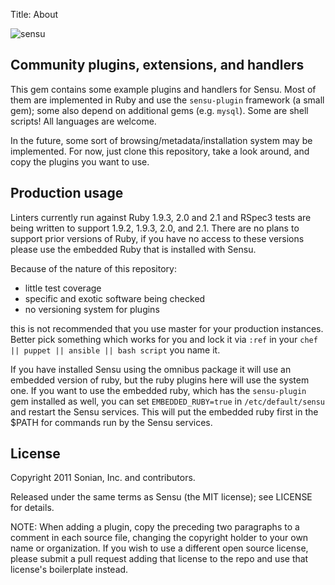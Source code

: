 Title: About

![sensu](https://raw.github.com/sensu/sensu/master/sensu-logo.png)

## Community plugins, extensions, and handlers

This gem contains some example plugins and handlers for Sensu. Most of
them are implemented in Ruby and use the `sensu-plugin` framework (a
  small gem); some also depend on additional gems (e.g. `mysql`). Some
  are shell scripts! All languages are welcome.

  In the future, some sort of browsing/metadata/installation system may be
  implemented. For now, just clone this repository, take a look around,
  and copy the plugins you want to use.

## Production usage

  Linters currently run against Ruby 1.9.3, 2.0 and 2.1 and RSpec3 tests are being written to support 1.9.2, 1.9.3, 2.0, and 2.1.  There are no plans to support prior versions of Ruby, if you have no access to these versions please use the embedded Ruby that is installed with Sensu.

  Because of the nature of this repository:

  * little test coverage
  * specific and exotic software being checked
  * no versioning system for plugins

  this is not recommended that you use master for your production instances.
  Better pick something which works for you and lock it via `:ref` in your
  `chef || puppet || ansible || bash script` you name it.

  If you have installed Sensu using the omnibus package it will use an embedded
  version of ruby, but the ruby plugins here will use the system one. If you want
  to use the embedded ruby, which has the `sensu-plugin` gem installed as well,
  you can set `EMBEDDED_RUBY=true` in `/etc/default/sensu` and restart the Sensu
  services. This will put the embedded ruby first in the $PATH for commands run
  by the Sensu services.

## License

  Copyright 2011 Sonian, Inc. and contributors.

  Released under the same terms as Sensu (the MIT license); see LICENSE
  for details.

  NOTE: When adding a plugin, copy the preceding two paragraphs to a
  comment in each source file, changing the copyright holder to your own
  name or organization. If you wish to use a different open source
  license, please submit a pull request adding that license to the repo
  and use that license's boilerplate instead.
